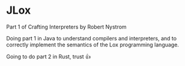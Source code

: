 <h1>JLox</h1>

Part 1 of Crafting Interpreters by Robert Nystrom

Doing part 1 in Java to understand compilers and interpreters, and to correctly implement the semantics of the Lox programming language.

Going to do part 2 in Rust, trust 👍
